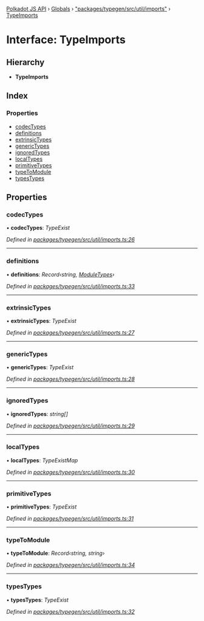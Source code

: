 [Polkadot JS API](../README.md) › [Globals](../globals.md) › ["packages/typegen/src/util/imports"](../modules/_packages_typegen_src_util_imports_.md) › [TypeImports](_packages_typegen_src_util_imports_.typeimports.md)

# Interface: TypeImports

## Hierarchy

* **TypeImports**

## Index

### Properties

* [codecTypes](_packages_typegen_src_util_imports_.typeimports.md#codectypes)
* [definitions](_packages_typegen_src_util_imports_.typeimports.md#definitions)
* [extrinsicTypes](_packages_typegen_src_util_imports_.typeimports.md#extrinsictypes)
* [genericTypes](_packages_typegen_src_util_imports_.typeimports.md#generictypes)
* [ignoredTypes](_packages_typegen_src_util_imports_.typeimports.md#ignoredtypes)
* [localTypes](_packages_typegen_src_util_imports_.typeimports.md#localtypes)
* [primitiveTypes](_packages_typegen_src_util_imports_.typeimports.md#primitivetypes)
* [typeToModule](_packages_typegen_src_util_imports_.typeimports.md#typetomodule)
* [typesTypes](_packages_typegen_src_util_imports_.typeimports.md#typestypes)

## Properties

###  codecTypes

• **codecTypes**: *TypeExist*

*Defined in [packages/typegen/src/util/imports.ts:26](https://github.com/polkadot-js/api/blob/fe951c264/packages/typegen/src/util/imports.ts#L26)*

___

###  definitions

• **definitions**: *Record‹string, [ModuleTypes](_packages_typegen_src_util_imports_.moduletypes.md)›*

*Defined in [packages/typegen/src/util/imports.ts:33](https://github.com/polkadot-js/api/blob/fe951c264/packages/typegen/src/util/imports.ts#L33)*

___

###  extrinsicTypes

• **extrinsicTypes**: *TypeExist*

*Defined in [packages/typegen/src/util/imports.ts:27](https://github.com/polkadot-js/api/blob/fe951c264/packages/typegen/src/util/imports.ts#L27)*

___

###  genericTypes

• **genericTypes**: *TypeExist*

*Defined in [packages/typegen/src/util/imports.ts:28](https://github.com/polkadot-js/api/blob/fe951c264/packages/typegen/src/util/imports.ts#L28)*

___

###  ignoredTypes

• **ignoredTypes**: *string[]*

*Defined in [packages/typegen/src/util/imports.ts:29](https://github.com/polkadot-js/api/blob/fe951c264/packages/typegen/src/util/imports.ts#L29)*

___

###  localTypes

• **localTypes**: *TypeExistMap*

*Defined in [packages/typegen/src/util/imports.ts:30](https://github.com/polkadot-js/api/blob/fe951c264/packages/typegen/src/util/imports.ts#L30)*

___

###  primitiveTypes

• **primitiveTypes**: *TypeExist*

*Defined in [packages/typegen/src/util/imports.ts:31](https://github.com/polkadot-js/api/blob/fe951c264/packages/typegen/src/util/imports.ts#L31)*

___

###  typeToModule

• **typeToModule**: *Record‹string, string›*

*Defined in [packages/typegen/src/util/imports.ts:34](https://github.com/polkadot-js/api/blob/fe951c264/packages/typegen/src/util/imports.ts#L34)*

___

###  typesTypes

• **typesTypes**: *TypeExist*

*Defined in [packages/typegen/src/util/imports.ts:32](https://github.com/polkadot-js/api/blob/fe951c264/packages/typegen/src/util/imports.ts#L32)*
